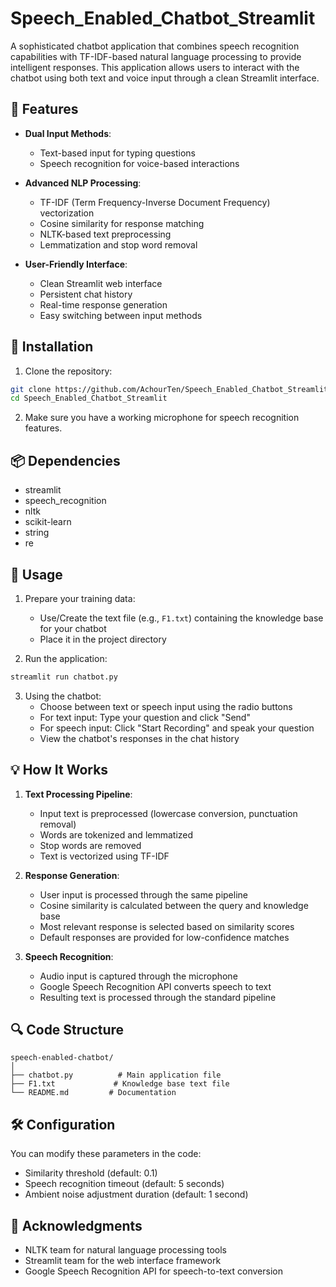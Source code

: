 # Speech_Enabled_Chatbot_Streamlit

A sophisticated chatbot application that combines speech recognition capabilities with TF-IDF-based natural language processing to provide intelligent responses. This application allows users to interact with the chatbot using both text and voice input through a clean Streamlit interface.

## 🌟 Features

- **Dual Input Methods**: 
  - Text-based input for typing questions
  - Speech recognition for voice-based interactions

- **Advanced NLP Processing**:
  - TF-IDF (Term Frequency-Inverse Document Frequency) vectorization
  - Cosine similarity for response matching
  - NLTK-based text preprocessing
  - Lemmatization and stop word removal

- **User-Friendly Interface**:
  - Clean Streamlit web interface
  - Persistent chat history
  - Real-time response generation
  - Easy switching between input methods

## 🔧 Installation

1. Clone the repository:
```bash
git clone https://github.com/AchourTen/Speech_Enabled_Chatbot_Streamlit.git
cd Speech_Enabled_Chatbot_Streamlit
```


2. Make sure you have a working microphone for speech recognition features.

## 📦 Dependencies

- streamlit
- speech_recognition
- nltk
- scikit-learn
- string
- re


## 🚀 Usage

1. Prepare your training data:
   - Use/Create the text file (e.g., `F1.txt`) containing the knowledge base for your chatbot
   - Place it in the project directory

2. Run the application:
```bash
streamlit run chatbot.py
```

3. Using the chatbot:
   - Choose between text or speech input using the radio buttons
   - For text input: Type your question and click "Send"
   - For speech input: Click "Start Recording" and speak your question
   - View the chatbot's responses in the chat history

## 💡 How It Works

1. **Text Processing Pipeline**:
   - Input text is preprocessed (lowercase conversion, punctuation removal)
   - Words are tokenized and lemmatized
   - Stop words are removed
   - Text is vectorized using TF-IDF

2. **Response Generation**:
   - User input is processed through the same pipeline
   - Cosine similarity is calculated between the query and knowledge base
   - Most relevant response is selected based on similarity scores
   - Default responses are provided for low-confidence matches

3. **Speech Recognition**:
   - Audio input is captured through the microphone
   - Google Speech Recognition API converts speech to text
   - Resulting text is processed through the standard pipeline

## 🔍 Code Structure

```
speech-enabled-chatbot/
│
├── chatbot.py          # Main application file
├── F1.txt             # Knowledge base text file
└── README.md         # Documentation
```

## 🛠️ Configuration

You can modify these parameters in the code:

- Similarity threshold (default: 0.1)
- Speech recognition timeout (default: 5 seconds)
- Ambient noise adjustment duration (default: 1 second)


## 🙏 Acknowledgments

- NLTK team for natural language processing tools
- Streamlit team for the web interface framework
- Google Speech Recognition API for speech-to-text conversion

  
